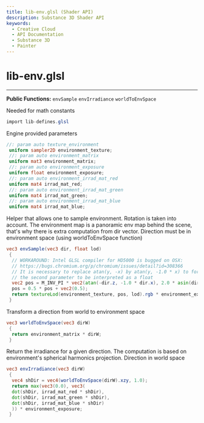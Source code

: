 ```yaml
---
title: lib-env.glsl (Shader API)
description: Substance 3D Shader API
keywords:
  - Creative Cloud
  - API Documentation
  - Substance 3D
  - Painter
---
```














[ ](#section-0)












[ ](#section-1)

lib-env.glsl
============

---




**Public Functions:**
`envSample`
`envIrradiance`
`worldToEnvSpace`


Needed for math constants





```glsl
import lib-defines.glsl
```







[ ](#section-2)

Engine provided parameters





```glsl
//: param auto texture_environment
 uniform sampler2D environment_texture;
 //: param auto environment_matrix
 uniform mat3 environment_matrix;
 //: param auto environment_exposure
 uniform float environment_exposure;
 //: param auto environment_irrad_mat_red
 uniform mat4 irrad_mat_red;
 //: param auto environment_irrad_mat_green
 uniform mat4 irrad_mat_green;
 //: param auto environment_irrad_mat_blue
 uniform mat4 irrad_mat_blue;
```







[ ](#section-3)

Helper that allows one to sample environment. Rotation is taken into
 account. The environment map is a panoramic env map behind the scene,
 that's why there is extra computation from dir vector.
 Direction must be in environment space (using worldToEnvSpace function)





```glsl
vec3 envSample(vec3 dir, float lod)
 {
  // WORKAROUND: Intel GLSL compiler for HD5000 is bugged on OSX:
  // https://bugs.chromium.org/p/chromium/issues/detail?id=308366
  // It is necessary to replace atan(y, -x) by atan(y, -1.0 * x) to force
  // the second parameter to be interpreted as a float
  vec2 pos = M_INV_PI * vec2(atan(-dir.z, -1.0 * dir.x), 2.0 * asin(dir.y));
  pos = 0.5 * pos + vec2(0.5);
  return textureLod(environment_texture, pos, lod).rgb * environment_exposure;
 }
```







[ ](#section-4)

Transform a direction from world to environment space





```glsl
vec3 worldToEnvSpace(vec3 dirW)
 {
  return environment_matrix * dirW;
 }
```







[ ](#section-5)

Return the irradiance for a given direction. The computation is based on
 environment's spherical harmonics projection.
 Direction in world space





```glsl
vec3 envIrradiance(vec3 dirW)
 {
  vec4 shDir = vec4(worldToEnvSpace(dirW).xzy, 1.0);
  return max(vec3(0.0), vec3(
  dot(shDir, irrad_mat_red * shDir),
  dot(shDir, irrad_mat_green * shDir),
  dot(shDir, irrad_mat_blue * shDir)
  )) * environment_exposure;
 }
 
 
```






